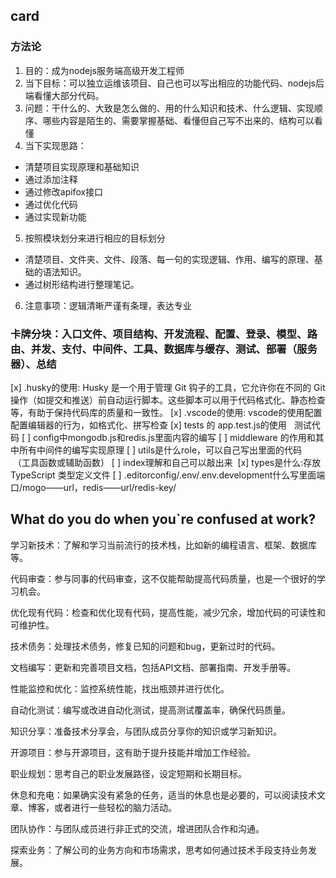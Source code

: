 ## card
### 方法论
1. 目的：成为nodejs服务端高级开发工程师
2. 当下目标：可以独立运维该项目、自己也可以写出相应的功能代码、nodejs后端看懂大部分代码。
3. 问题：干什么的、大致是怎么做的、用的什么知识和技术、什么逻辑、实现顺序、哪些内容是陌生的、需要掌握基础、看懂但自己写不出来的、结构可以看懂
4. 当下实现思路：
  - 清楚项目实现原理和基础知识
  - 通过添加注释
  - 通过修改apifox接口
  - 通过优化代码
  - 通过实现新功能
5. 按照模块划分来进行相应的目标划分
  - 清楚项目、文件夹、文件、段落、每一句的实现逻辑、作用、编写的原理、基础的语法知识。
  - 通过树形结构进行整理笔记。
6. 注意事项：逻辑清晰严谨有条理，表达专业

### 卡牌分块：入口文件、项目结构、开发流程、配置、登录、模型、路由、并发、支付、中间件、工具、数据库与缓存、测试、部署（服务器）、总结
[x] .husky的使用: Husky 是一个用于管理 Git 钩子的工具，它允许你在不同的 Git 操作（如提交和推送）前自动运行脚本。这些脚本可以用于代码格式化、静态检查等，有助于保持代码库的质量和一致性。
[x] .vscode的使用: vscode的使用配置配置编辑器的行为，如格式化、拼写检查
[x] tests 的 app.test.js的使用   测试代码
[ ] config中mongodb.js和redis.js里面内容的编写
[ ] middleware 的作用和其中所有中间件的编写实现原理
[ ] utils是什么role，可以自己写出里面的代码     （工具函数或辅助函数）
[ ] index理解和自己可以敲出来 
[x] types是什么:存放 TypeScript 类型定义文件
[ ] .editorconfig/.env/.env.development什么写里面端口/mogo——url，redis——url/redis-key/

## What do you do when you`re confused  at work?

学习新技术：了解和学习当前流行的技术栈，比如新的编程语言、框架、数据库等。

代码审查：参与同事的代码审查，这不仅能帮助提高代码质量，也是一个很好的学习机会。

优化现有代码：检查和优化现有代码，提高性能，减少冗余，增加代码的可读性和可维护性。

技术债务：处理技术债务，修复已知的问题和bug，更新过时的代码。

文档编写：更新和完善项目文档，包括API文档、部署指南、开发手册等。

性能监控和优化：监控系统性能，找出瓶颈并进行优化。

自动化测试：编写或改进自动化测试，提高测试覆盖率，确保代码质量。

知识分享：准备技术分享会，与团队成员分享你的知识或学习新知识。

开源项目：参与开源项目，这有助于提升技能并增加工作经验。

职业规划：思考自己的职业发展路径，设定短期和长期目标。

休息和充电：如果确实没有紧急的任务，适当的休息也是必要的，可以阅读技术文章、博客，或者进行一些轻松的脑力活动。

团队协作：与团队成员进行非正式的交流，增进团队合作和沟通。


探索业务：了解公司的业务方向和市场需求，思考如何通过技术手段支持业务发展。
  
